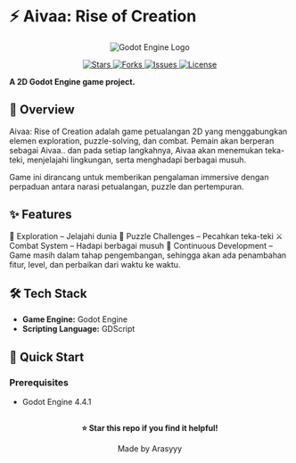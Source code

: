 # ⚡ Aivaa: Rise of Creation

<div align="center">

![Godot Engine Logo](https://vectorseek.com/wp-content/uploads/2023/07/Godot-Logo-Vector.svg-.png)

</div>

<p align="center">
  <a href="https://github.com/ReiArasy/Aivaa-Rise-of-Creation/stargazers">
    <img src="https://img.shields.io/github/stars/ReiArasy/Aivaa-Rise-of-Creation?style=for-the-badge" alt="Stars"/>
  </a>
  <a href="https://github.com/ReiArasy/Aivaa-Rise-of-Creation/network">
    <img src="https://img.shields.io/github/forks/ReiArasy/Aivaa-Rise-of-Creation?style=for-the-badge" alt="Forks"/>
  </a>
  <a href="https://github.com/ReiArasy/Aivaa-Rise-of-Creation/issues">
    <img src="https://img.shields.io/github/issues/ReiArasy/Aivaa-Rise-of-Creation?style=for-the-badge" alt="Issues"/>
  </a>
  <a href="LICENSE">
    <img src="https://img.shields.io/github/license/ReiArasy/Aivaa-Rise-of-Creation?style=for-the-badge" alt="License"/>
  </a>
</p>


**A 2D Godot Engine game project.**



## 📖 Overview

Aivaa: Rise of Creation adalah game petualangan 2D yang menggabungkan elemen exploration, puzzle-solving, dan combat. Pemain akan berperan sebagai Aivaa.. dan pada setiap langkahnya, Aivaa akan menemukan teka-teki, menjelajahi lingkungan, serta menghadapi berbagai musuh.

Game ini dirancang untuk memberikan pengalaman immersive dengan perpaduan antara narasi petualangan, puzzle dan pertempuran.


## ✨ Features

🔎 Exploration – Jelajahi dunia 
🧩 Puzzle Challenges – Pecahkan teka-teki 
⚔️ Combat System – Hadapi berbagai musuh 
🚀 Continuous Development – Game masih dalam tahap pengembangan, sehingga akan ada penambahan fitur, level, dan perbaikan dari waktu ke waktu.


## 🛠️ Tech Stack

- **Game Engine:** Godot Engine
- **Scripting Language:** GDScript


## 🚀 Quick Start

### Prerequisites

- Godot Engine 4.4.1

##


<div align="center">


**⭐ Star this repo if you find it helpful!**

Made  by Arasyyy

</div>

